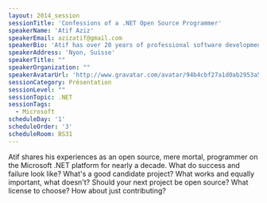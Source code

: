 ```yaml
---
layout: 2014_session
sessionTitle: 'Confessions of a .NET Open Source Programmer'
speakerName: 'Atif Aziz'
speakerEmail: azizatif@gmail.com
speakerBio: 'Atif has over 20 years of professional software development experience on the Microsoft Windows platform & has been contributing open source libraries for nearly a decade.'
speakerAddress: 'Nyon, Suisse'
speakerTitle: ""
speakerOrganization: ""
speakerAvatarUrl: 'http://www.gravatar.com/avatar/94b4cbf27a1d0ab2953a548635f0ede6?size=200&default=mm'
sessionCategory: Présentation
sessionLevel: ""
sessionTopic: .NET
sessionTags:
  - Microsoft
scheduleDay: '1'
scheduleOrder: '3'
scheduleRoom: BS31
---
```


Atif shares his experiences as an open source, mere mortal, programmer on the Microsoft .NET platform for nearly a decade. What do success and failure look like? What's a good candidate project? What works and equally important, what doesn't? Should your next project be open source? What license to choose? How about just contributing?
